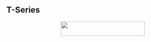 ## T-Series

<p align="center"><a href="https://dashboard.heroku.com/new?template=https://github.com/SarfiraCoder/T-Series"> <img src="https://img.shields.io/badge/Deploy%20On%20Heroku-black?style=for-the-badge&logo=heroku" width="220" height="38.45"/></a></p>

